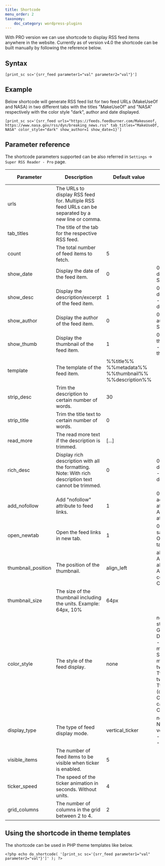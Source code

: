 ```yaml
---
title: Shortcode
menu_order: 2
taxonomy:
    doc_category: wordpress-plugins
---
```


With PRO version we can use shortcode to display RSS feed items anywhere in the website. Currently as of version v4.0 the shortcode can be built manually by following the reference below.

## Syntax

    [print_sc sc='{srr_feed parameter1="val" parameter2="val"}']

## Example

Below shortcode will generate RSS feed list for two feed URLs (MakeUseOf and NASA) in two different tabs with the titles "MakeUseOf" and "NASA" respectively with the color style "dark", author and date displayed.

    [print_sc sc='{srr_feed urls="https://feeds.feedburner.com/Makeuseof, https://www.nasa.gov/rss/dyn/breaking_news.rss" tab_titles="MakeUseOf, NASA" color_style="dark" show_author=1 show_date=1}']

## Parameter reference

The shortcode parameters supported can be also referred in `Settings` -> `Super RSS Reader - Pro` page.

|Parameter|Description|Default value|Supported values|
|--- |--- |--- |--- |
|urls|The URLs to display RSS feed for. Multiple RSS feed URLs can be separated by a new line or comma.|||
|tab_titles|The title of the tab for the respective RSS feed.|||
|count|The total number of feed items to fetch.|5||
|show_date|Display the date of the feed item.|0|0 - Hide date, 1 - Show date|
|show_desc|Display the description/excerpt of the feed item.|1|0 - Hide description, 1 - Show description|
|show_author|Display the author of the feed item.|0|0 - Hide author, 1 - Show author|
|show_thumb|Display the thumbnail of the feed item.|1|0 - Hide thumbnail, 1 - Show thumbnail|
|template|The template of the feed item.|%%title%% %%metadata%% %%thumbnail%% %%description%%||
|strip_desc|Trim the description to certain number of words.|30||
|strip_title|Trim the title text to certain number of words.|0||
|read_more|The read more text if the description is trimmed.|[...]||
|rich_desc|Display rich description with all the formatting. Note: With rich description text cannot be trimmed.|0|0 - Normal description1 - Rich description|
|add_nofollow|Add "nofollow" attribute to feed links.|1|0 - Do not add nofollow attribute, 1 - Add nofollow attribute|
|open_newtab|Open the feed links in new tab.|1|0 - Open in same tab, 1 - Open in new tab|
|thumbnail_position|The position of the thumbnail.|align_left|align_left - Align left, align_right - Align right, cover - Cover|
|thumbnail_size|The size of the thumbnail including the units. Example: 64px, 10%|64px||
|color_style|The style of the feed display.|none|none - No style, grey - Grey, dark - Dark, orange - Oranges, modern - Simple modern, twitter - Twitter, twitter_dark - Twitter (dark)card - Card, card_dark - Card (dark)|
|display_type|The type of feed display mode.|vertical_ticker|normal - Normal, vertical_ticker - Ticker, grid - Grid|
|visible_items|The number of feed items to be visible when ticker is enabled.|5||
|ticker_speed|The speed of the ticker animation in seconds. Without units.|4||
|grid_columns|The number of columns in the grid between 2 to 4.|2||

## Using the shortcode in theme templates

The shortcode can be used in PHP theme templates like below.

    <?php echo do_shortcode( '[print_sc sc='{srr_feed parameter1="val" parameter2="val"}']' ); ?>
